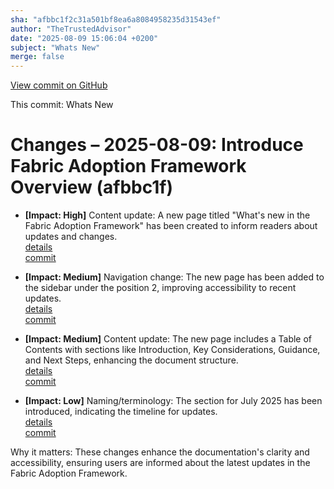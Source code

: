 ```yaml
---
sha: "afbbc1f2c31a501bf8ea6a8084958235d31543ef"
author: "TheTrustedAdvisor"
date: "2025-08-09 15:06:04 +0200"
subject: "Whats New"
merge: false
---
```


[View commit on GitHub](https://github.com/TheTrustedAdvisor/FabricAdoptionFramework/commit/afbbc1f2c31a501bf8ea6a8084958235d31543ef)

This commit: Whats New

# Changes – 2025-08-09: Introduce Fabric Adoption Framework Overview (afbbc1f)

- **[Impact: High]** Content update: A new page titled "What's new in the Fabric Adoption Framework" has been created to inform readers about updates and changes.  
   [details](/docs/about/changes/2025-08-09-whats-new)  
   [commit](https://github.com/TheTrustedAdvisor/FabricAdoptionFramework/commit/afbbc1f2c31a501bf8ea6a8084958235d31543ef)

- **[Impact: Medium]** Navigation change: The new page has been added to the sidebar under the position 2, improving accessibility to recent updates.  
   [details](/docs/about/changes/2025-08-09-whats-new)  
   [commit](https://github.com/TheTrustedAdvisor/FabricAdoptionFramework/commit/afbbc1f2c31a501bf8ea6a8084958235d31543ef)

- **[Impact: Medium]** Content update: The new page includes a Table of Contents with sections like Introduction, Key Considerations, Guidance, and Next Steps, enhancing the document structure.  
   [details](/docs/about/changes/2025-08-09-whats-new)  
   [commit](https://github.com/TheTrustedAdvisor/FabricAdoptionFramework/commit/afbbc1f2c31a501bf8ea6a8084958235d31543ef)

- **[Impact: Low]** Naming/terminology: The section for July 2025 has been introduced, indicating the timeline for updates.  
   [details](/docs/about/changes/2025-08-09-whats-new)  
   [commit](https://github.com/TheTrustedAdvisor/FabricAdoptionFramework/commit/afbbc1f2c31a501bf8ea6a8084958235d31543ef)

Why it matters: These changes enhance the documentation's clarity and accessibility, ensuring users are informed about the latest updates in the Fabric Adoption Framework.
